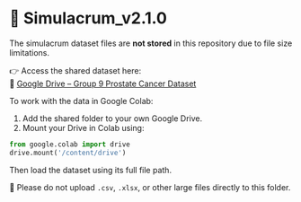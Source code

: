 # 📁 Simulacrum_v2.1.0

The simulacrum dataset files are **not stored** in this repository due to file size limitations.

👉 Access the shared dataset here:  
🔗 [Google Drive – Group 9 Prostate Cancer Dataset](https://drive.google.com/drive/folders/1W8UfSTsaS1U2G4RiHyCT6BHID6FLxvpH?usp=drive_link)

To work with the data in Google Colab:
1. Add the shared folder to your own Google Drive.
2. Mount your Drive in Colab using:

```python
from google.colab import drive
drive.mount('/content/drive')
```

Then load the dataset using its full file path.

📌 Please do not upload `.csv`, `.xlsx`, or other large files directly to this folder.
